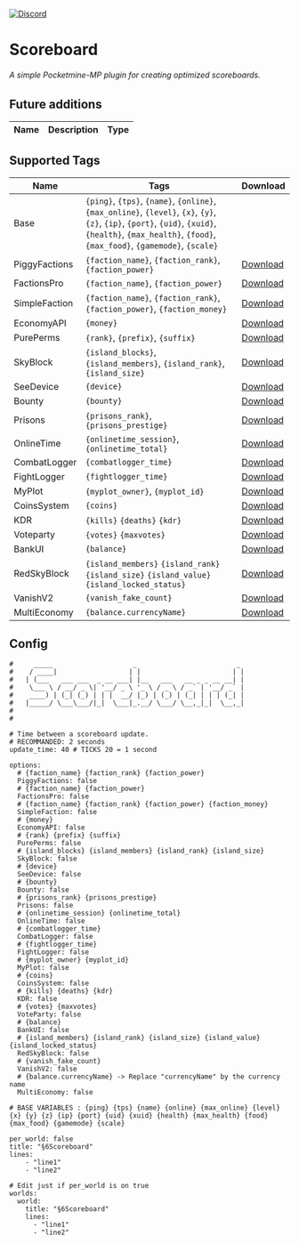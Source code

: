 [![Discord](https://img.shields.io/discord/800828802921529355.svg?label=&logo=discord&logoColor=ffffff&color=7389D8&labelColor=6A7EC2)](https://discord.gg/ruBKMD9a9J)
# Scoreboard
###### A simple Pocketmine-MP plugin for creating optimized scoreboards.

## Future additions

| Name                  | Description                                           | Type      |
|-----------------------|-------------------------------------------------------|-----------|

## Supported Tags
| Name          | Tags                                                         | Download                                                                                                                                                               |
|---------------|---------------------------------------------------------------|-----------------------------------------------------------------------------------------------------------------------------------------------------------------------| 
| Base          | `{ping}`, `{tps}`, `{name}`, `{online}`, `{max_online}`, `{level}`, `{x}`, `{y}`, `{z}`, `{ip}`, `{port}`, `{uid}`, `{xuid}`, `{health}`, `{max_health}`, `{food}`, `{max_food}`, `{gamemode}`, `{scale}`                             |                                                                           | |
| PiggyFactions | `{faction_name}`, `{faction_rank}`, `{faction_power}`                                                 | [Download](https://poggit.pmmp.io/p/PiggyFactions)                                                                            |
| FactionsPro   | `{faction_name}`, `{faction_power}`                                                                   | [Download](https://poggit.pmmp.io/p/FactionsPro)                                                                              |
| SimpleFaction | `{faction_name}`, `{faction_rank}`, `{faction_power}`, `{faction_money}`                              | [Download](https://github.com/AyzrixYTB/SimpleFaction)                                                                        |
| EconomyAPI    | `{money}`                                                                                             | [Download](https://poggit.pmmp.io/p/EconomyAPI/)                                                                              |
| PurePerms     | `{rank}`, `{prefix}`, `{suffix}`                                                                      | [Download](https://poggit.pmmp.io/p/PurePerms)                                                                                |
| SkyBlock      | `{island_blocks}`, `{island_members}`, `{island_rank}`, `{island_size}`                               | [Download](https://poggit.pmmp.io/p/SkyBlock)                                                                                 |
| SeeDevice     | `{device}`                                                                                            | [Download](https://github.com/Palente/SeeDevice)                                                                              |
| Bounty        | `{bounty}`                                                                                            | [Download](https://github.com/JaxkDev/Bounty)                                                                                 |
| Prisons       | `{prisons_rank}`, `{prisons_prestige}`                                                                | [Download](https://github.com/TPEimperialPE/Prisons)                                                                          |
| OnlineTime    | `{onlinetime_session}`, `{onlinetime_total}`                                                          | [Download](https://github.com/Zedstar16/OnlineTime)                                                                           |
| CombatLogger  | `{combatlogger_time}`                                                                                 | [Download](https://github.com/JackNoordhuis/PocketMine-Plugins/tree/fcefe035e86150ddce59d7fda6f1bcdbf594a6e7/CombatLogger)    |
| FightLogger   | `{fightlogger_time}`                                                                                  | [Download](https://poggit.pmmp.io/p/FightLogger)                                                                              |
| MyPlot        | `{myplot_owner}`, `{myplot_id}`                                                                       | [Download](https://poggit.pmmp.io/p/MyPlot)                                                                                   |
| CoinsSystem   | `{coins}`                                                                                             | [Download](https://poggit.pmmp.io/p/CoinsSystem)                                                                              |
| KDR           | `{kills}` `{deaths}` `{kdr}`                                                                          | [Download](https://poggit.pmmp.io/p/KDR)                                                                                      |
| Voteparty     | `{votes}` `{maxvotes}`                                                                                | [Download](https://poggit.pmmp.io/p/VoteParty)                                                                                |
| BankUI        | `{balance}`                                                                                           | [Download](https://poggit.pmmp.io/p/BankUI)                                                                                   |
| RedSkyBlock   | `{island_members}` `{island_rank}` `{island_size}` `{island_value}` `{island_locked_status}`          | [Download](https://poggit.pmmp.io/p/RedSkyBlock)                                                                              |
| VanishV2      | `{vanish_fake_count}`                                                                                 | [Download](https://poggit.pmmp.io/p/VanishV2)                                                                                 |
| MultiEconomy  | `{balance.currencyName}`                                                                              | [Download](https://poggit.pmmp.io/p/MultiEconomy)                                                                             |

## Config
```
#     _____                    _                         _
#    / ____|                  | |                       | |
#   | (___   ___ ___  _ __ ___| |__   ___   __ _ _ __ __| |
#    \___ \ / __/ _ \| '__/ _ \ '_ \ / _ \ / _` | '__/ _` |
#    ____) | (_| (_) | | |  __/ |_) | (_) | (_| | | | (_| |
#   |_____/ \___\___/|_|  \___|_.__/ \___/ \__,_|_|  \__,_|
#
#

# Time between a scoreboard update.
# RECOMMANDED: 2 seconds
update_time: 40 # TICKS 20 = 1 second

options:
  # {faction_name} {faction_rank} {faction_power}
  PiggyFactions: false
  # {faction_name} {faction_power}
  FactionsPro: false
  # {faction_name} {faction_rank} {faction_power} {faction_money}
  SimpleFaction: false
  # {money}
  EconomyAPI: false
  # {rank} {prefix} {suffix}
  PurePerms: false
  # {island_blocks} {island_members} {island_rank} {island_size}
  SkyBlock: false
  # {device}
  SeeDevice: false
  # {bounty}
  Bounty: false
  # {prisons_rank} {prisons_prestige}
  Prisons: false
  # {onlinetime_session} {onlinetime_total}
  OnlineTime: false
  # {combatlogger_time}
  CombatLogger: false
  # {fightlogger_time}
  FightLogger: false
  # {myplot_owner} {myplot_id}
  MyPlot: false
  # {coins}
  CoinsSystem: false
  # {kills} {deaths} {kdr}
  KDR: false
  # {votes} {maxvotes}
  VoteParty: false
  # {balance}
  BankUI: false
  # {island_members} {island_rank} {island_size} {island_value} {island_locked_status}
  RedSkyBlock: false
  # {vanish_fake_count}
  VanishV2: false
  # {balance.currencyName} -> Replace "currencyName" by the currency name
  MultiEconomy: false

# BASE VARIABLES : {ping} {tps} {name} {online} {max_online} {level} {x} {y} {z} {ip} {port} {uid} {xuid} {health} {max_health} {food} {max_food} {gamemode} {scale}

per_world: false
title: "§6Scoreboard"
lines:
    - "line1"
    - "line2"

# Edit just if per_world is on true
worlds:
  world:
    title: "§6Scoreboard"
    lines:
      - "line1"
      - "line2"
```
